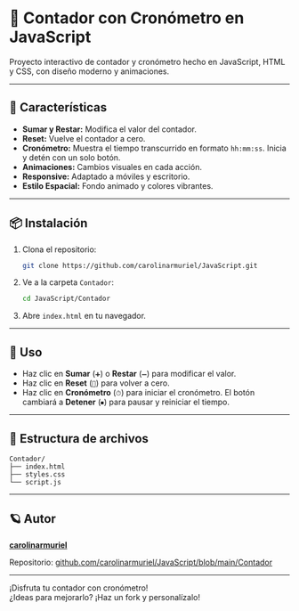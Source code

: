 # 🧮 Contador con Cronómetro en JavaScript

Proyecto interactivo de contador y cronómetro hecho en JavaScript, HTML y CSS, con diseño moderno y animaciones.

---

## 🚀 Características

- **Sumar y Restar:** Modifica el valor del contador.
- **Reset:** Vuelve el contador a cero.
- **Cronómetro:** Muestra el tiempo transcurrido en formato `hh:mm:ss`. Inicia y detén con un solo botón.
- **Animaciones:** Cambios visuales en cada acción.
- **Responsive:** Adaptado a móviles y escritorio.
- **Estilo Espacial:** Fondo animado y colores vibrantes.

---

## 📦 Instalación

1. Clona el repositorio:
   ```bash
   git clone https://github.com/carolinarmuriel/JavaScript.git
   ```
2. Ve a la carpeta `Contador`:
   ```bash
   cd JavaScript/Contador
   ```
3. Abre `index.html` en tu navegador.

---

## 📝 Uso

- Haz clic en **Sumar** (`➕`) o **Restar** (`➖`) para modificar el valor.
- Haz clic en **Reset** (`🔄`) para volver a cero.
- Haz clic en **Cronómetro** (`⏱`) para iniciar el cronómetro. El botón cambiará a **Detener** (`⏹`) para pausar y reiniciar el tiempo.

---

## 📁 Estructura de archivos

```
Contador/
├── index.html
├── styles.css
└── script.js
```

---

## 🪐 Autor

**[carolinarmuriel](https://github.com/carolinarmuriel)**

Repositorio: [github.com/carolinarmuriel/JavaScript/blob/main/Contador](https://github.com/carolinarmuriel/JavaScript/blob/main/Contador)

---

¡Disfruta tu contador con cronómetro!  
¿Ideas para mejorarlo? ¡Haz un fork y personalízalo!
